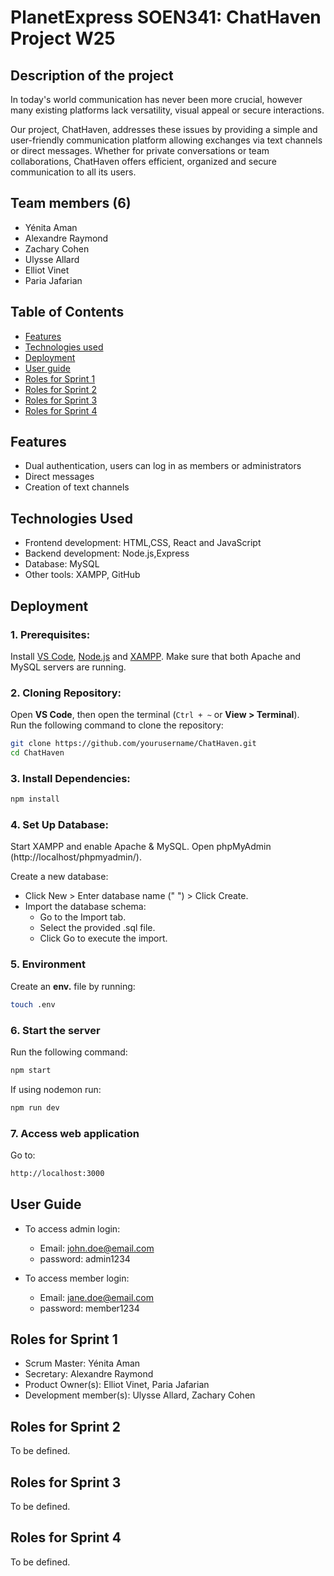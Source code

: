 # PlanetExpress SOEN341: ChatHaven Project W25

## Description of the project
In today's world communication has never been more crucial, however many existing platforms lack versatility, visual appeal or secure interactions.

Our project, ChatHaven, addresses these issues by providing a simple and user-friendly communication platform  allowing exchanges via text channels or direct messages. Whether for private conversations or team collaborations, ChatHaven offers efficient, organized and secure communication to all its users.
## Team members (6)
- Yénita Aman
- Alexandre Raymond
- Zachary Cohen
- Ulysse Allard
- Elliot Vinet
- Paria Jafarian

## Table of Contents
- [Features](#features)
- [Technologies used](#technologies-used)
- [Deployment](#deployment)
- [User guide](#usage-guide)
- [Roles for Sprint 1](#roles-for-sprint-1)
- [Roles for Sprint 2](#roles-for-sprint-2)
- [Roles for Sprint 3](#roles-for-sprint-3)
- [Roles for Sprint 4](#roles-for-sprint-4)

## Features
- Dual authentication, users can log in as members or administrators
- Direct messages
- Creation of text channels
## Technologies Used
- Frontend development: HTML,CSS, React and JavaScript
- Backend development: Node.js,Express
- Database: MySQL
- Other tools: XAMPP, GitHub
## Deployment
### 1. Prerequisites:
Install [VS Code](#https://code.visualstudio.com/), [Node.js](#https://nodejs.org/en) and [XAMPP](https://www.apachefriends.org/). Make sure that both Apache and MySQL servers are running.
### 2. Cloning Repository:
Open **VS Code**, then open the terminal (`Ctrl + ~` or **View > Terminal**).  
Run the following command to clone the repository:  

```sh
git clone https://github.com/yourusername/ChatHaven.git
cd ChatHaven
``` 
### 3. Install Dependencies:
```sh
npm install
```
### 4. Set Up Database:
Start XAMPP and enable Apache & MySQL.
Open phpMyAdmin (http://localhost/phpmyadmin/).

Create a new database:
- Click New > Enter database name (" ") > Click Create.
- Import the database schema:
    - Go to the Import tab.
    - Select the provided .sql file.
    - Click Go to execute the import.

### 5. Environment
Create an **env.** file by running:
```sh
touch .env
```
### 6. Start the server
Run the following command:
```sh
npm start
```
If using nodemon run:
```sh
npm run dev
```
### 7. Access web application
Go to:
```sh
http://localhost:3000
```
## User Guide
- To access admin login: 
    - Email: john.doe@email.com
    - password: admin1234

- To access member login: 
    - Email: jane.doe@email.com
    - password: member1234
## Roles for Sprint 1
- Scrum Master: Yénita Aman
- Secretary: Alexandre Raymond
- Product Owner(s): Elliot Vinet, Paria Jafarian
- Development member(s): Ulysse Allard, Zachary Cohen
## Roles for Sprint 2
To be defined.
## Roles for Sprint 3
To be defined.
## Roles for Sprint 4
To be defined.